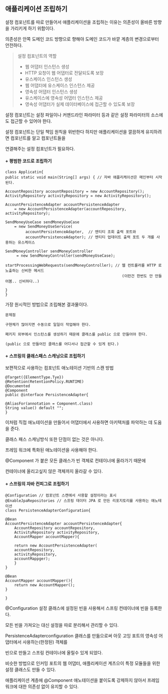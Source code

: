 ## 애플리케이션 조립하기

설정 컴포넌트를 따로 만들어서 애플리케이션을 조립하는 이유는 의존성이 올바른 방향을 가리키게 하기 위함이다.

의존성은 안쪽 도메인 코드 방향으로 향해야 도메인 코드가 바깥 계층의 변경으로부터 안전하다.

> 설정 컴포넌트의 역할
> * 웹 어댑터 인스턴스 생성
> * HTTP 요청이 웹 어댑터로 전달되도록 보장
> * 유스케이스 인스턴스 생성
> * 웹 어댑터에 유스케이스 인스턴스 제공
> * 영속성 어댑터 인스턴스 생성
> * 유스케이스에 영속성 어댑터 인스턴스 제공
> * 영속성 어댑터가 실제 데이터베이스에 접근할 수 있도록 보장 

설정 컴포넌트는 설정 파일이나 커맨드라인 파라미터 등과 같은 설정 파라미터의 소스에도 접근할 수 있어야 한다.

설정 컴포넌트는 단일 책임 원칙을 위반한다 하지만 애플리케이션을 깔끔하게 유지하려면 컴포넌트를 알고 컴포넌트들을 

연결해주는 설정 컴포넌트가 필요하다.

#### + 평범한 코드로 조립하기

```
class Applicatin{
public static void main(String[] args) { // 자바 애플리케이션은 메인부터 시작된다.

AccountRepository accountRepository = new AccountRepository();
ActivityRepository activityRepository = new ActivityRepository();

AccountPersistenceAdapter accountPersistenceAdapter 
    = new AccountPersistenceAdapter(accountRepository, activityRepository);

SendMoneyUseCase sendMoneyUseCase 
    = new SendMoneyUseService(
         accountPersistenceAdapter,  // 엔티티 조회 출력 포트와
         accountPersistenceAdapter); // 엔티티 업데이트 출력 포트 두 개를 사용하는 유스케이스  
       
SendMoneyController sendMoneyController 
     = new SendMoneyController(sendMoneyUseCase);

startProcessingWebRequests(sendMoneyController); // 웹 컨트롤러를 HTTP 로 노출하는 신비한 메서드
                                                    (이런건 한번도 안 만들어봄.. 신비하다..)

}
}
```

가장 원시적인 방법으로 조립해본 결과물이다. 

```
문제점

구현체가 많아지면 수동으로 일일이 작업해야 한다.

패키지 외부에서 인스턴스를 생성하기 때문에 클래스를 public 으로 만들어야 한다.

(public 으로 만들어진 클래스를 어디서나 접근할 수 있게 된다.)
```

#### + 스프링의 클래스패스 스캐닝으로 조립하기

보편적으로 사용하는 컴포넌트 애노테이션 기반의 스캔 방법

```
@Target({ElementType.Tye})
@Retention(RetentionPolicy.RUNTIME)
@Documented
@Component
public @interface PersistenceAdapter{

@AliasFor(annotation = Component.class)
String value() default "";
}
```
이처럼 직접 애노테이션을 만들어서 어댑터에서 사용하면 아키텍처를 파악하는 데 도움을 준다.

클래스 패스 스캐닝방식 또한 단점이 없는 것은 아니다.

프레임 워크에 특화된 애노테이션을 사용해야 한다.

@Component 가 붙은 모든 클래스가 빈 객체로 컨테이너에 올라가기 때문에

컨테이너에 올리고싶지 않은 객체까지 올라갈 수 있다.

#### + 스프링의 자바 컨피그로 조립하기

```
@Configuration // 컴포넌트 스캔에서 사용할 설정이라는 표시
@EnableJpaRepositories // 스프링 데이터 JPA 로 만든 리포지토리를 사용하는 애노테이션
class PersistenceAdapterConfiguration{

@Bean
AccountPersistenceAdapter accountPersistenceAdapter{
    AccountRepository accountRepository,
    ActivityRepository activityRepository,
    AccountMapper accountMapper){
    
    return new AccountPersistenceAdapter(
    accountRepository,
    activityRepository,
    accountMappger);
    }
}

@Bean
AccountMapper accountMapper(){
    return new AccountMapper();
}

}
```

@Configuration 설정 클래스에 설정된 빈을 사용해서 스프링 컨테이너에 빈을 등록한다.

모든 빈을 가져오는 대신 설정을 따로 분리해서 관리할 수 있다.

PersistenceAdapterconfiguration 클래스를 만듦으로써 아웃 고잉 포트의 영속성 어댑터에서 사용하는(한정된) 객체를

빈으로 만들고 스프링 컨테이너에 올릴수 있게 되었다.

비슷한 방법으로 인커밍 포트의 웹 어댑터, 애플리케이션 계츠으이 특정 모듈들을 위한 설정 클래스도 만들 수 있다.

애플리케이션 계층에 @Component 애노테이션을 붙이도록 강제하지 않아서 프레임워크에 대한 의존성 없이 유지할 수 있다.






